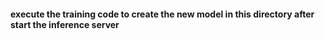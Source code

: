 #### execute the training code to create the new model in this directory after start the inference server
